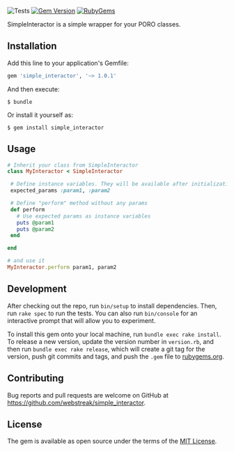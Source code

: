 ![Tests](https://github.com/webstreak/simple_interactor/actions/workflows/ci.yml/badge.svg)
[![Gem Version](https://badge.fury.io/rb/simple_interactor.svg)](https://badge.fury.io/rb/simple_interactor)
[![RubyGems](https://img.shields.io/gem/dt/simple_interactor.svg?style=flat)](https://rubygems.org/gems/simple_interactor)

SimpleInteractor is a simple wrapper for your PORO classes.

## Installation

Add this line to your application's Gemfile:

```ruby
gem 'simple_interactor', '~> 1.0.1'
```

And then execute:

    $ bundle

Or install it yourself as:

    $ gem install simple_interactor

## Usage

```ruby
# Inherit your class from SimpleInteractor
class MyInteractor < SimpleInteractor

 # Define instance variables. They will be available after initialization
 expected_params :param1, :param2

 # Define "perform" method without any params
 def perform
   # Use expected params as instance variables
   puts @param1
   puts @param2
 end

end

# and use it
MyInteractor.perform param1, param2
```

## Development

After checking out the repo, run `bin/setup` to install dependencies. Then, run `rake spec` to run the tests. You can also run `bin/console` for an interactive prompt that will allow you to experiment.

To install this gem onto your local machine, run `bundle exec rake install`. To release a new version, update the version number in `version.rb`, and then run `bundle exec rake release`, which will create a git tag for the version, push git commits and tags, and push the `.gem` file to [rubygems.org](https://rubygems.org).

## Contributing

Bug reports and pull requests are welcome on GitHub at https://github.com/webstreak/simple_interactor.


## License

The gem is available as open source under the terms of the [MIT License](http://opensource.org/licenses/MIT).
